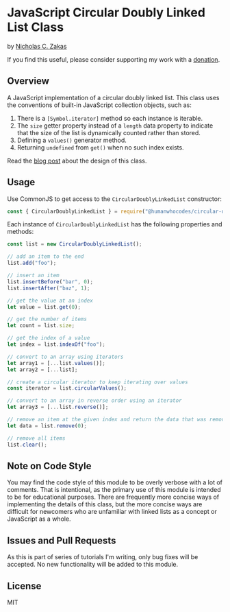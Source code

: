 # JavaScript Circular Doubly Linked List Class

by [Nicholas C. Zakas](https://humanwhocodes.com)

If you find this useful, please consider supporting my work with a [donation](https://humanwhocodes.com/donate).

## Overview

A JavaScript implementation of a circular doubly linked list. This class uses the conventions of built-in JavaScript collection objects, such as:

1. There is a `[Symbol.iterator]` method so each instance is iterable.
1. The `size` getter property instead of a `length` data property to indicate that the size of the list is dynamically counted rather than stored.
1. Defining a `values()` generator method.
1. Returning `undefined` from `get()` when no such index exists.

Read the [blog post](https://humanwhocodes.com/blog/2019/03/computer-science-in-javascript-circular-doubly-linked-lists/) about the design of this class.

## Usage

Use CommonJS to get access to the `CircularDoublyLinkedList` constructor:

```js
const { CircularDoublyLinkedList } = require("@humanwhocodes/circular-doubly-linked-list");
```

Each instance of `CircularDoublyLinkedList` has the following properties and methods:

```js
const list = new CircularDoublyLinkedList();

// add an item to the end
list.add("foo");

// insert an item
list.insertBefore("bar", 0);
list.insertAfter("baz", 1);

// get the value at an index
let value = list.get(0);

// get the number of items
let count = list.size;

// get the index of a value
let index = list.indexOf("foo");

// convert to an array using iterators
let array1 = [...list.values()];
let array2 = [...list];

// create a circular iterator to keep iterating over values
const iterator = list.circularValues();

// convert to an array in reverse order using an iterator
let array3 = [...list.reverse()];

// remove an item at the given index and return the data that was removed
let data = list.remove(0);

// remove all items
list.clear();
```

## Note on Code Style

You may find the code style of this module to be overly verbose with a lot of comments. That is intentional, as the primary use of this module is intended to be for educational purposes. There are frequently more concise ways of implementing the details of this class, but the more concise ways are difficult for newcomers who are unfamiliar with linked lists as a concept or JavaScript as a whole.

## Issues and Pull Requests

As this is part of series of tutorials I'm writing, only bug fixes will be accepted. No new functionality will be added to this module.

## License

MIT
